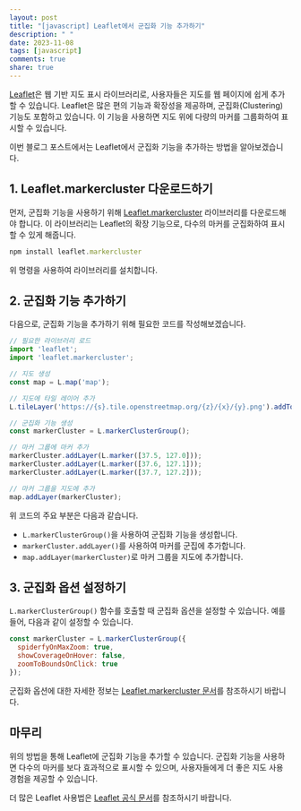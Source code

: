 ```yaml
---
layout: post
title: "[javascript] Leaflet에서 군집화 기능 추가하기"
description: " "
date: 2023-11-08
tags: [javascript]
comments: true
share: true
---
```


[Leaflet](https://leafletjs.com/)은 웹 기반 지도 표시 라이브러리로, 사용자들은 지도를 웹 페이지에 쉽게 추가할 수 있습니다. Leaflet은 많은 편의 기능과 확장성을 제공하며, 군집화(Clustering) 기능도 포함하고 있습니다. 이 기능을 사용하면 지도 위에 다량의 마커를 그룹화하여 표시할 수 있습니다.

이번 블로그 포스트에서는 Leaflet에서 군집화 기능을 추가하는 방법을 알아보겠습니다.

## 1. Leaflet.markercluster 다운로드하기

먼저, 군집화 기능을 사용하기 위해 [Leaflet.markercluster](https://github.com/Leaflet/Leaflet.markercluster) 라이브러리를 다운로드해야 합니다. 이 라이브러리는 Leaflet의 확장 기능으로, 다수의 마커를 군집화하여 표시할 수 있게 해줍니다.

```javascript
npm install leaflet.markercluster
```

위 명령을 사용하여 라이브러리를 설치합니다.

## 2. 군집화 기능 추가하기

다음으로, 군집화 기능을 추가하기 위해 필요한 코드를 작성해보겠습니다.

```javascript
// 필요한 라이브러리 로드
import 'leaflet';
import 'leaflet.markercluster';

// 지도 생성
const map = L.map('map');

// 지도에 타일 레이어 추가
L.tileLayer('https://{s}.tile.openstreetmap.org/{z}/{x}/{y}.png').addTo(map);

// 군집화 기능 생성
const markerCluster = L.markerClusterGroup();

// 마커 그룹에 마커 추가
markerCluster.addLayer(L.marker([37.5, 127.0]));
markerCluster.addLayer(L.marker([37.6, 127.1]));
markerCluster.addLayer(L.marker([37.7, 127.2]));

// 마커 그룹을 지도에 추가
map.addLayer(markerCluster);
```

위 코드의 주요 부분은 다음과 같습니다.

- `L.markerClusterGroup()`을 사용하여 군집화 기능을 생성합니다.
- `markerCluster.addLayer()`를 사용하여 마커를 군집에 추가합니다.
- `map.addLayer(markerCluster)`로 마커 그룹을 지도에 추가합니다.

## 3. 군집화 옵션 설정하기

`L.markerClusterGroup()` 함수를 호출할 때 군집화 옵션을 설정할 수 있습니다. 예를 들어, 다음과 같이 설정할 수 있습니다.

```javascript
const markerCluster = L.markerClusterGroup({
  spiderfyOnMaxZoom: true,
  showCoverageOnHover: false,
  zoomToBoundsOnClick: true
});
```

군집화 옵션에 대한 자세한 정보는 [Leaflet.markercluster 문서](https://github.com/Leaflet/Leaflet.markercluster)를 참조하시기 바랍니다.

## 마무리

위의 방법을 통해 Leaflet에 군집화 기능을 추가할 수 있습니다. 군집화 기능을 사용하면 다수의 마커를 보다 효과적으로 표시할 수 있으며, 사용자들에게 더 좋은 지도 사용 경험을 제공할 수 있습니다.

더 많은 Leaflet 사용법은 [Leaflet 공식 문서](https://leafletjs.com/)를 참조하시기 바랍니다.